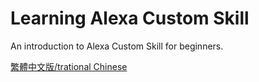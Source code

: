 # Learning Alexa Custom Skill 

An introduction to Alexa Custom Skill for beginners.

[繁體中文版/trational Chinese](learning-alexa-custom-skill.zh-tw.md)
